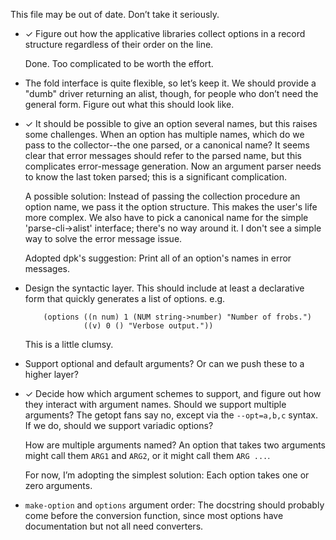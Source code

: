 This file may be out of date. Don’t take it seriously.

* ✓ Figure out how the applicative libraries collect options in a
  record structure regardless of their order on the line.

  Done. Too complicated to be worth the effort.

* The fold interface is quite flexible, so let’s keep it. We should
  provide a "dumb" driver returning an alist, though, for people who
  don’t need the general form. Figure out what this should look like.

* ✓ It should be possible to give an option several names, but this
  raises some challenges. When an option has multiple names, which
  do we pass to the collector--the one parsed, or a canonical name?
  It seems clear that error messages should refer to the parsed
  name, but this complicates error-message generation. Now an argument
  parser needs to know the last token parsed; this is a significant
  complication.

  A possible solution: Instead of passing the collection procedure
  an option name, we pass it the option structure. This makes the
  user's life more complex. We also have to pick a canonical name
  for the simple 'parse-cli->alist' interface; there's no way around
  it. I don't see a simple way to solve the error message issue.

  Adopted dpk's suggestion: Print all of an option's names in error
  messages.

* Design the syntactic layer. This should include at least a
  declarative form that quickly generates a list of options.
  e.g.
  ```
      (options ((n num) 1 (NUM string->number) "Number of frobs.")
               ((v) 0 () "Verbose output."))
  ```
  This is a little clumsy.

* Support optional and default arguments? Or can we push these to
  a higher layer?

* ✓ Decide how which argument schemes to support, and figure out how
  they interact with argument names. Should we support multiple
  arguments? The getopt fans say no, except via the `--opt=a,b,c`
  syntax. If we do, should we support variadic options?

  How are multiple arguments named? An option that takes two arguments
  might call them `ARG1` and `ARG2`, or it might call them
  `ARG ...`.

  For now, I’m adopting the simplest solution: Each option takes one
  or zero arguments.

* `make-option` and `options` argument order: The docstring should
  probably come before the conversion function, since most options
  have documentation but not all need converters.
